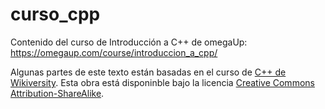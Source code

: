 # curso_cpp
Contenido del curso de Introducción a C++ de omegaUp: https://omegaup.com/course/introduccion_a_cpp/

Algunas partes de este texto están basadas en el curso de [C++ de Wikiversity](https://en.wikiversity.org/wiki/C%2B%2B).
Esta obra está disponinble bajo la licencia [Creative Commons Attribution-ShareAlike](https://creativecommons.org/licenses/by-sa/3.0/).
